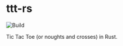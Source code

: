 # ttt-rs

![Build](https://github.com/sl4m/ttt-rs/workflows/Build/badge.svg?branch=master)

Tic Tac Toe (or noughts and crosses) in Rust.
